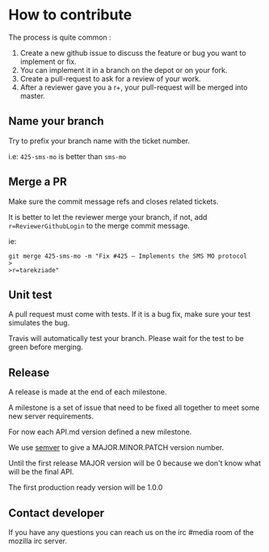 How to contribute
=================

The process is quite common :

1. Create a new github issue to discuss the feature or bug you want to implement or fix.
2. You can implement it in a branch on the depot or on your fork.
3. Create a pull-request to ask for a review of your work.
4. After a reviewer gave you a r+, your pull-request will be merged into master.


Name your branch
----------------

Try to prefix your branch name with the ticket number.

i.e: ``425-sms-mo`` is better than ``sms-mo``


Merge a PR
----------

Make sure the commit message refs and closes related tickets.

It is better to let the reviewer merge your branch, if not, add
``r=ReviewerGithubLogin`` to the merge commit message.


ie: 

    git merge 425-sms-mo -m "Fix #425 — Implements the SMS MO protocol
    >
    >r=tarekziade"


Unit test
---------

A pull request must come with tests.
If it is a bug fix, make sure your test simulates the bug.

Travis will automatically test your branch.
Please wait for the test to be green before merging.


Release
-------

A release is made at the end of each milestone.

A milestone is a set of issue that need to be fixed all
together to meet some new server requirements.

For now each API.md version defined a new milestone.

We use [semver][1] to give a MAJOR.MINOR.PATCH version number.

Until the first release MAJOR version will be 0 because we don't know
what will be the final API.

The first production ready version will be 1.0.0


Contact developer
-----------------

If you have any questions you can reach us on the irc #media room
of the mozilla irc server.

[1]: http://www.semver.org/
